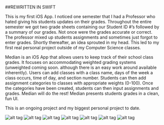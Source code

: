 ##REWRITTEN IN SWIFT

This is my first iOS App. I noticed one semester that I had a Professor who hated giving his students updates on their grades. Throughout the entire semester we got two grade sheets containing our Student ID #’s followed by a summary of our grades. Not once were the grades accurate or correct. The professor mixed up students assignments and sometimes just forgot to enter grades. Shortly thereafter, an idea sprouted in my head. This led to my first real personal project outside of my Computer Science classes. 

Median is an iOS App that allows users to keep track of their school class grades. It focuses on accommodating weighted grading systems (unweighted coming soon. although there is an easy work around available inherently). Users can add classes with a class name, days of the week a class occurs, time of day, and section number. Students can then add assignment categories to classes with appropriate weights (0-100). Once the categories have been created, students can then input assignments and grades. Median will do the rest! Median presents students grades in a clean, fun UI.

This is an ongoing project and my biggest personal project to date.
<br>

![alt tag](http://i.imgur.com/UmFiFyv.png)
![alt tag](http://i.imgur.com/P4oGM8V.png)
![alt tag](http://i.imgur.com/nNGxVFM.png)
![alt tag](http://i.imgur.com/wbvaxho.png)
![alt tag](http://i.imgur.com/tB7O428.png)
![alt tag](http://i.imgur.com/j9afSd4.png)
![alt tag](http://i.imgur.com/jDmSwnx.png)